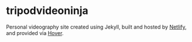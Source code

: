 # tripodvideoninja

Personal videography site created using Jekyll, built and hosted by [Netlify](https://www.netlify.com), and provided via [Hover](https://www.hover.com).